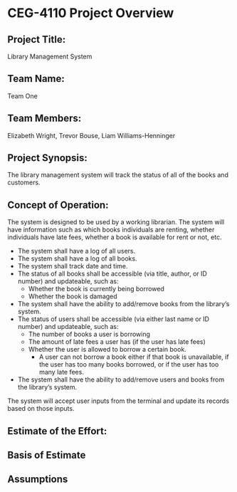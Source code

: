 # CEG-4110 Project Overview

## Project Title: 
Library Management System

## Team Name: 
Team One

## Team Members: 
Elizabeth Wright, Trevor Bouse, Liam Williams-Henninger

## Project Synopsis: 
The library management system will track the status of all of the books and customers.

## Concept of Operation: 
The system is designed to be used by a working librarian. The system will have information such as which books individuals are renting, whether individuals have late fees, whether a book is available for rent or not, etc.


-	The system shall have a log of all users.
-	The system shall have a log of all books.
-	The system shall track date and time.
-	The status of all books shall be accessible (via title, author, or ID number) and updateable, such as:
    -	Whether the book is currently being borrowed
    -	Whether the book is damaged
-	The system shall have the ability to add/remove books from the library’s system.
-	The status of users shall be accessible (via either last name or ID number) and updateable, such as:
    -	The number of books a user is borrowing
    -	The amount of late fees a user has (if the user has late fees)
    -	Whether the user is allowed to borrow a certain book.
        -	A user can not borrow a book either if that book is unavailable, if the user has too many books borrowed, or if the user has too many late fees.
-	The system shall have the ability to add/remove users and books from the library’s system.

The system will accept user inputs from the terminal and update its records based on those inputs.

## Estimate of the Effort: 

## Basis of Estimate

## Assumptions
